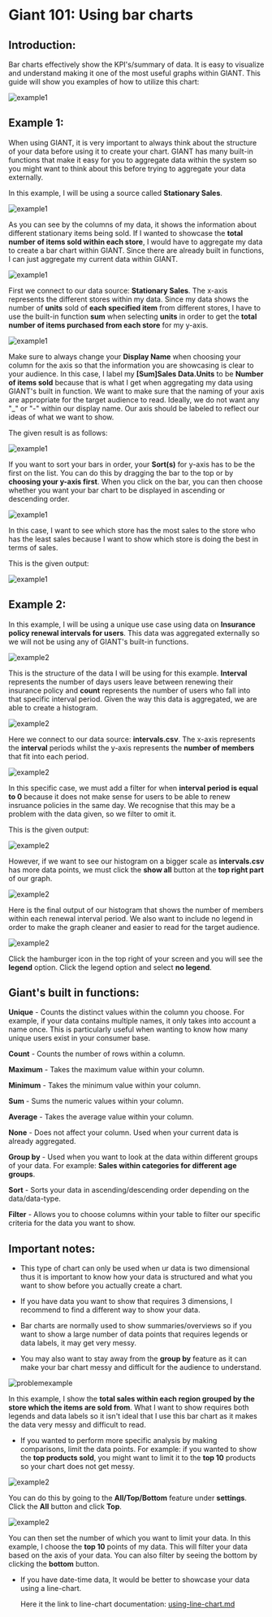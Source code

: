 # Giant 101: Using bar charts


## Introduction:
Bar charts effectively show the KPI's/summary of data. It is easy to visualize and understand making it one of the most useful graphs within GIANT. This guide will show you examples of how to utilize this chart:

![example1](images/giant-101-barchart/col.PNG)

## Example 1:

When using GIANT, it is very important to always think about the structure of your data before using it to create your chart. GIANT has many built-in functions that make it easy for you to aggregate data within the system so you might want to think about this before trying to aggregate your data externally.

In this example, I will be using a source called **Stationary Sales**.

![example1](images/giant-101-barchart/data-structure-e1.PNG)

As you can see by the columns of my data, it shows the information about different stationary items being sold. If I wanted to showcase the **total number of items sold within each store**, I would have to aggregate my data to create a bar chart  within GIANT. Since there are already built in functions, I can just aggregate my current data within GIANT.

![example1](images/giant-101-barchart/bar-chart-1-bind.PNG)

First we connect to our data source: **Stationary Sales**. The x-axis represents the different stores within my data. Since my data shows the number of **units** sold of **each specified item** from different stores, I have to use the built-in function **sum** when selecting **units** in order to get the **total number of items purchased from each store** for my y-axis. 

![example1](images/giant-101-barchart/bar-chart-1-y.PNG)

Make sure to always change your **Display Name** when choosing your column for the axis so that the information you are showcasing is clear to your audience. In this case, I label my **[Sum]Sales Data.Units** to be **Number of items sold** because that is what I get when aggregating my data using GIANT's built in function. We want to make sure that the naming of your axis are appropriate for the target audience to read. Ideally, we do not want any "_" or "-" within our display name. Our axis should be labeled to reflect our ideas of what we want to show.

The given result is as follows:

![example1](images/giant-101-barchart/bar-chart-1.PNG)

If you want to sort your bars in order, your **Sort(s)** for y-axis has to be the first on the list. You can do this by dragging the bar to the top or by **choosing your y-axis first**. When you click on the bar, you can then choose whether you want your bar chart to be displayed in ascending or descending order.

![example1](images/giant-101-barchart/bar-chart-sort.PNG)

In this case, I want to see which store has the most sales to the store who has the least sales because I want to show which store is doing the best in terms of sales. 

This is the given output:

![example1](images/giant-101-barchart/bar-chart-1-sorted.PNG)

## Example 2:

In this example, I will be using a unique use case using data on **Insurance policy renewal intervals for users**. This data was aggregated externally so we will not be using any of GIANT's built-in functions.

![example2](images/giant-101-barchart/data-structure-2.PNG)

This is the structure of the data I will be using for this example. **Interval** represents the number of days users leave between renewing their insurance policy and **count** represents the number of users who fall into that specific interval period. Given the way this data is aggregated, we are able to create a histogram.

![example2](images/giant-101-barchart/bar-chart-2.PNG)

Here we connect to our data source: **intervals.csv**. The x-axis represents the **interval** periods whilst the y-axis represents the **number of members** that fit into each period.

![example2](images/giant-101-barchart/bar-chart-2-filter.PNG)

In this specific case, we must add a filter for when **interval period is equal to 0** because it does not make sense for users to be able to renew insruance policies in the same day. We recognise that this may be a problem with the data given, so we filter to omit it. 

This is the given output:

![example2](images/giant-101-barchart/bar-chart-2-b4.PNG)

However, if we want to see our histogram on a bigger scale as **intervals.csv** has more data points, we must click the **show all** button at the **top right part** of our graph.

![example2](images/giant-101-barchart/bar-chart-2-af.PNG)

Here is the final output of our histogram that shows the number of members within each renewal interval period. We also want to include no legend in order to make the graph cleaner and easier to read for the target audience.

![example2](images/giant-101-barchart/legends.PNG)

Click the hamburger icon in the top right of your screen and you will see the **legend** option. Click the legend option and select **no legend**.

## Giant's built in functions:

**Unique** - Counts the distinct values within the column you choose. For example, if your data contains multiple names, it only takes into account a name once. This is particularly useful when wanting to know how many unique users exist in your consumer base.

**Count** - Counts the number of rows within a column.

**Maximum** - Takes the maximum value within your column.

**Minimum** - Takes the minimum value within your column.

**Sum** - Sums the numeric values within your column.

**Average** - Takes the average value within your column.

**None** - Does not affect your column. Used when your current data is already aggregated.

**Group by** - Used when you want to look at the data within different groups of your data. For example: **Sales within categories for different age groups**.

**Sort** - Sorts your data in ascending/descending order depending on the data/data-type.

**Filter** - Allows you to choose columns within your table to filter our specific criteria for the data you want to show.

## Important notes:

- This type of chart can only be used when ur data is two dimensional thus it is important to know how your data is structured and what you want to show before you actually create a chart.

- If you have data you want to show that requires 3 dimensions, I recommend to find a different way to show your data.

- Bar charts are normally used to show summaries/overviews so if you want to show a large number of data points that requires legends or data labels, it may get very messy. 

-  You may also want to stay away from the **group by** feature as it can make your bar chart messy and difficult for the audience to understand.

![problemexample](images/giant-101-barchart/what-not-to-do.PNG)

In this example, I show the **total sales within each region grouped by the store which the items are sold from**. What I want to show requires both legends and data labels so it isn't ideal that I use this bar chart as it makes the data very messy and difficult to read.

- If you wanted to perform more specific analysis by making comparisons, limit the data points. For example: if you wanted to show the **top products sold**, you might want to limit it to the **top 10** products so your chart does not get messy. 

![example2](images/giant-101-barchart/limit.PNG)

You can do this by going to the **All/Top/Bottom** feature under **settings**. Click the **All** button and click **Top**.

![example2](images/giant-101-barchart/limit2.PNG)

You can then set the number of which you want to limit your data. In this example, I choose the **top 10** points of my data. This will filter your data based on the axis of your data. You can also filter by seeing the bottom by clicking the **bottom** button.

- If you have date-time data, It would be better to showcase your data using a line-chart.

    Here it the link to line-chart documentation:
    [using-line-chart.md](visual/using-line-chart.md)
